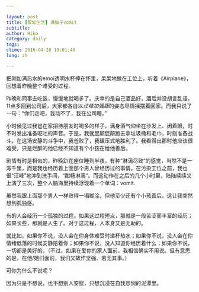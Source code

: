 ```yaml
---

layout: post  
title: [假如生活] 满脑子vomit  
subtitle:   
author: Hiko  
category: daily
tags:   
ctime: 2016-04-28 19:01:40  
lang: zh  

---
```



把刚加满热水的emoi透明水杯捧在怀里，呆呆地做在工位上，听着《Airplane》，回想着昨晚整个难受的过程。

昨晚和同事去吃饭，慢慢地就喝多了。庆幸的是自己酒品好，酒后并没胡言乱语。11点多回到公司后，大家都各自以*汪峰加强版*的姿态尽情摇摆着回家。而我只说了一句：“你们走吧，我动不了，我在公司睡。”

小时候见过我爸在家招待朋友时喝多的样子，满身酒气仰坐在沙发上、闭着眼，时不时发出准备呕吐的声音。于是，我就屁颠屁颠跑去拿垃圾桶和毛巾，时刻准备战斗。在这场安静的斗争中，我爸败了，我碾压式地胜利了。我看得出那时他应该很难受，只是烂醉的他已经不知道有个小孩在给他善后。

剧情有时是相似的，昨晚趴在座位睡到半夜，有种“淋漓尽致”的感觉，当然不是一泻千里，而是我也经历着上面那个男人曾经历过的事情。在污染工位之前，我也很“汪峰”地冲到洗手间，“酣畅淋漓”。而这动作在之后的几个小时里，陆陆续续又上演了三次，整个人脑海里持续浮现着一个单词：vomit.

虽然我跟上面那个男人一样败得一塌糊涂，但他至少还有个小孩善后。这让我突然想到孤独感。

有的人会经历一个孤独的过程。如果这过程短点，那就是一段苦涩而丰富的经历；如果长些，那就是人生了。对于这过程，人本身又是无助的。

就比如，如果你不说，没人会在你身体难受时递杯热水；如果你不说，没人会在你情绪低落的时候安静陪着你；如果你不说，没人知道你经历着什么；如果你不说，一切都是美好的。（不过，如果在爱你的家人面前，我相信确实不用说。但有意思的是，在他/她们面前，我们又故作坚强、若无其事。）

可你为什么不说呢？

因为只是不想说，也不想别人安慰，只想沉浸在自我悲悯的泥潭里。